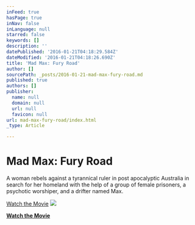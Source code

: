 ```yaml
---
inFeed: true
hasPage: true
inNav: false
inLanguage: null
starred: false
keywords: []
description: ''
datePublished: '2016-01-21T04:18:29.584Z'
dateModified: '2016-01-21T04:18:26.690Z'
title: 'Mad Max: Fury Road'
author: []
sourcePath: _posts/2016-01-21-mad-max-fury-road.md
published: true
authors: []
publisher:
  name: null
  domain: null
  url: null
  favicon: null
url: mad-max-fury-road/index.html
_type: Article

---
```

# Mad Max: Fury Road

A woman rebels against a tyrannical ruler in post apocalyptic Australia in search for her homeland with the help of a group of female prisoners, a psychotic worshiper, and a drifter named Max.

[Watch the Movie][0]
![](https://the-grid-user-content.s3-us-west-2.amazonaws.com/fd6591ac-a6d0-4351-a104-109dc350b2ca.jpg)

[**Watch the Movie**][0]

[0]: https://itunes.apple.com/us/movie/mad-max-fury-road/id990549112